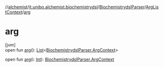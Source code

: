 //[alchemist](../../../../index.md)/[it.unibo.alchemist.biochemistrydsl](../../index.md)/[BiochemistrydslParser](../index.md)/[ArgListContext](index.md)/[arg](arg.md)

# arg

[jvm]\
open fun [arg](arg.md)(): [List](https://docs.oracle.com/javase/8/docs/api/java/util/List.html)<[BiochemistrydslParser.ArgContext](../-arg-context/index.md)>

open fun [arg](arg.md)(i: [Int](https://kotlinlang.org/api/latest/jvm/stdlib/kotlin/-int/index.html)): [BiochemistrydslParser.ArgContext](../-arg-context/index.md)

